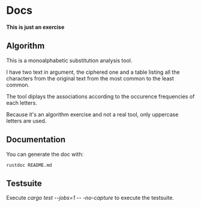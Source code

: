 # Docs

**This is just an exercise**

## Algorithm

This is a monoalphabetic substitution analysis tool.

I have two text in argument, the ciphered one and a table listing all the
characters from the original text from the most common to the least common.

The tool diplays the associations according to the occurence frequencies of each
letters.

Because it's an algorithm exercise and not a real tool, only uppercase letters
are used.

## Documentation

You can generate the doc with:
```shell
rustdoc README.md
```

## Testsuite

Execute *cargo test --jobs=1 -- -no-capture* to execute the testsuite.
